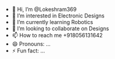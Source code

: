 - 👋 Hi, I’m @Lokeshram369
- 👀 I’m interested in Electronic Designs
- 🌱 I’m currently learning Robotics 
- 💞️ I’m looking to collaborate on Designs
- 📫 How to reach me +918056131642
- 😄 Pronouns: ...
- ⚡ Fun fact: ...

<!---
Lokeshram369/Lokeshram369 is a ✨ special ✨ repository because its `README.md` (this file) appears on your GitHub profile.
You can click the Preview link to take a look at your changes.
--->

